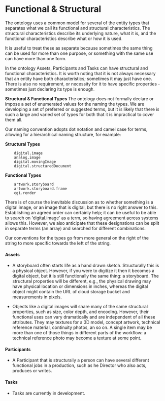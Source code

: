 # Functional & Structural
The ontology uses a common model for several of the entity types that separates what we call its functional and structural characteristics. The structural characteristics describe its underlying nature, what it is, and the functional characteristics describe what or how it is used.

It is useful to treat these as separate because sometimes the same thing can be used for more than one purpose, or something with the same use can have more than one form.

In the ontology Assets, Participants and Tasks can have structural and functional characteristics. It is worth noting that it is not always necessary that an entity have both characteristics; sometimes it may just have one. There is also no requirement, or necessity for it to have specific properties - sometimes just declaring its type is enough.

**Structural & Functional Types**
The ontology does not formally declare or impose a set of enumerated values for the naming the types. We are developing a set of preferred or suggested terms, but it is likely that there is such a large and varied set of types for both that it is impractical to cover them all.

Our naming convention adopts dot notation and camel case for terms, allowing for a hierarchical naming structure, for example:

**Structural Types**
```
	digital.image
	analog.image
	digital.movingImage
	digital.structuredDocument
```

**Functional Types**
```
	artwork.storyboard
	artwork.storyboard.frame
	cgi.render
```

There is of course the inevitable discussion as to whether something is a digital image, or an image that is digital, but there is no right answer to this. Establishing an agreed order can certainly help; it can be useful to be able to search on 'digital.image' as a term, so having agreement across systems allows this. However, we also anticipate that these designations can be split in separate terms (an array) and searched for different combinations.

Our conventions for the types go from more general on the right of the string to more specific towards the left of the string.

#### Assets
- A storyboard often starts life as a hand drawn sketch. Structurally this is a physical object. However, if you were to digitize it then it becomes a digital object, but it is still functionally the same thing: a storyboard. The structural properties will be different, e.g., the physical drawing may have physical location or dimensions in inches, whereas the digital object might contain the URL of cloud storage bucket and measurements in pixels. 

- Objects like a digital images will share many of the same structural properties, such as size, color depth, and encoding. However, their functional uses can vary dramatically and are independent of all these attributes. They may textures for a 3D model, concept artwork, technical reference material, continuity photos, an so on. A single item may be more than one of those things in different parts of the workflow: a technical reference photo may become a texture at some point.

#### Participants
- A Participant that is structurally a person can have several different functional jobs in a production, such as he Director who also acts, produces or writes.

#### Tasks

- Tasks are currently in development.


